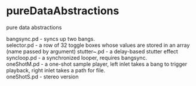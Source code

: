 # pureDataAbstractions
pure data abstractions 

bangsync.pd - syncs up two bangs. <br>
selector.pd - a row of 32 toggle boxes whose values are stored in an array (name passed by argument)
stutter~.pd - a delay-based stutter effect
syncloop.pd - a synchronized looper, requires bangsync. <br>
oneShotM.pd - a one-shot sample player, left inlet takes a bang to trigger playback, right inlet takes a path for file. <br>
oneShotS.pd - stereo version <br>
